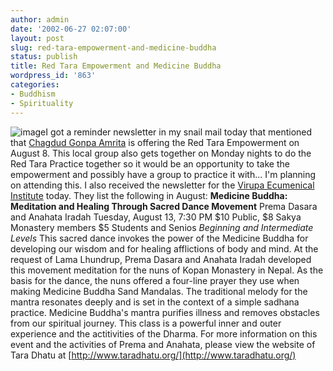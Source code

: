 ```yaml
---
author: admin
date: '2002-06-27 02:07:00'
layout: post
slug: red-tara-empowerment-and-medicine-buddha
status: publish
title: Red Tara Empowerment and Medicine Buddha
wordpress_id: '863'
categories:
- Buddhism
- Spirituality
---
```


![image](http://www.zhangzhung.net/lj/red-tara.jpg)I got a reminder
newsletter in my snail mail today that mentioned that [Chagdud Gonpa
Amrita](http://www.cmc.net/~amrita/) is offering the Red Tara
Empowerment on August 8. This local group also gets together on Monday
nights to do the Red Tara Practice together so it would be an
opportunity to take the empowerment and possibly have a group to
practice it with... I'm planning on attending this. I also received the
newsletter for the [Virupa Ecumenical
Institute](http://www.sakya.org/vei/) today. They list the following in
August: **Medicine Buddha: Meditation and Healing Through Sacred Dance
Movement** Prema Dasara and Anahata Iradah Tuesday, August 13, 7:30 PM
$10 Public, $8 Sakya Monastery members $5 Students and Senios *Beginning
and Intermediate Levels* This sacred dance invokes the power of the
Medicine Buddha for developing our wisdom and for healing afflictions of
body and mind. At the request of Lama Lhundrup, Prema Dasara and Anahata
Iradah developed this movement meditation for the nuns of Kopan
Monastery in Nepal. As the basis for the dance, the nuns offered a
four-line prayer they use when making Medicine Buddha Sand Mandalas. The
traditional melody for the mantra resonates deeply and is set in the
context of a simple sadhana practice. Medicine Buddha's mantra purifies
illness and removes obstacles from our spiritual journey. This class is
a powerful inner and outer experience and the actitivities of the
Dharma. For more information on this event and the activities of Prema
and Anahata, please view the website of Tara Dhatu at
[http://www.taradhatu.org/](http://www.taradhatu.org/)
